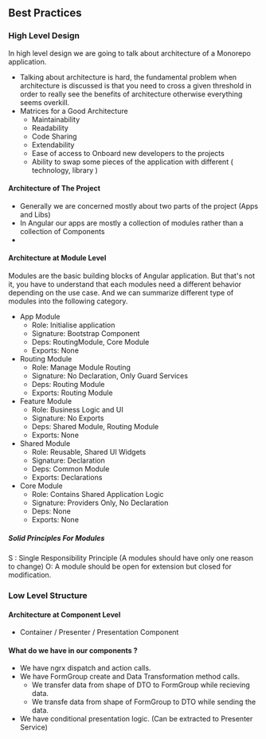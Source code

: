 ## Best Practices

### High Level Design
In high level design we are going to talk about architecture of a Monorepo application. 
- Talking about architecture is hard, the fundamental problem when architecture is discussed is that you need to cross a given threshold in order to really see the benefits of architecture otherwise everything seems overkill. 
- Matrices for a Good Architecture
    - Maintainability
    - Readability
    - Code Sharing
    - Extendability
    - Ease of access to Onboard new developers to the projects
    - Ability to swap some pieces of the application with different ( technology, library )

#### Architecture of The Project
- Generally we are concerned mostly about two parts of the project (Apps and Libs)
- In Angular our apps are mostly a collection of modules rather than a collection of Components
- 

#### Architecture at Module Level 
Modules are the basic building blocks of Angular application. 
But that's not it, you have to understand that each modules need a different behavior depending on the use case. 
And we can summarize different type of modules into the following category.
- App Module
    - Role: Initialise application
    - Signature: Bootstrap Component
    - Deps: RoutingModule, Core Module
    - Exports: None
- Routing Module
    - Role: Manage Module Routing
    - Signature: No Declaration, Only Guard Services
    - Deps: Routing Module
    - Exports: Routing Module
- Feature Module
    - Role: Business Logic and UI
    - Signature: No Exports
    - Deps: Shared Module, Routing Module
    - Exports: None
- Shared Module
	- Role: Reusable, Shared UI Widgets 
    - Signature: Declaration
    - Deps: Common Module
    - Exports: Declarations
- Core Module
    - Role: Contains Shared Application Logic
    - Signature: Providers Only, No Declaration
    - Deps: None
    - Exports: None

##### Solid Principles For Modules
S : Single Responsibility Principle (A modules should have only one reason to change)
O: A module should be open for extension but closed for modification.


 

### Low Level Structure
#### Architecture at Component Level
- Container / Presenter / Presentation Component

#### What do we have in our components ?
- We have ngrx dispatch and action calls. 
- We have FormGroup create and Data Transformation method calls. 
    - We transfer data from shape of DTO to FormGroup while recieving data.
    - We transfe data from shape of FormGroup to DTO while sending the data.
- We have conditional presentation logic. (Can be extracted to Presenter Service) 